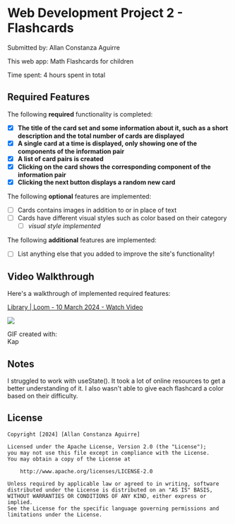 # Web Development Project 2 - Flashcards

Submitted by: Allan Constanza Aguirre

This web app: Math Flashcards for children

Time spent: 4 hours spent in total

## Required Features

The following **required** functionality is completed:

- [X] **The title of the card set and some information about it, such as a short description and the total number of cards are displayed**
- [X] **A single card at a time is displayed, only showing one of the components of the information pair**
- [X] **A list of card pairs is created**
- [X] **Clicking on the card shows the corresponding component of the information pair**
- [X] **Clicking the next button displays a random new card**

The following **optional** features are implemented:

- [ ] Cards contains images in addition to or in place of text
- [ ] Cards have different visual styles such as color based on their category
  - [ ] *visual style implemented*

The following **additional** features are implemented:

* [ ] List anything else that you added to improve the site's functionality!

## Video Walkthrough

Here's a walkthrough of implemented required features:

<div>
    <a href="https://www.loom.com/share/af03c2dcc849450e84c96f25c8c1ba87">
      <p>Library | Loom - 10 March 2024 - Watch Video</p>
    </a>
    <a href="https://www.loom.com/share/af03c2dcc849450e84c96f25c8c1ba87">
      <img style="max-width:300px;" src="https://cdn.loom.com/sessions/thumbnails/af03c2dcc849450e84c96f25c8c1ba87-1710131729700-with-play.gif">
    </a>
  </div>

GIF created with:  
Kap

## Notes

I struggled to work with useState(). It took a lot of online resources to get a better understanding of it. I also wasn't able to give each flashcard a color based on their difficulty.

## License

    Copyright [2024] [Allan Constanza Aguirre]

    Licensed under the Apache License, Version 2.0 (the "License");
    you may not use this file except in compliance with the License.
    You may obtain a copy of the License at

        http://www.apache.org/licenses/LICENSE-2.0

    Unless required by applicable law or agreed to in writing, software
    distributed under the License is distributed on an "AS IS" BASIS,
    WITHOUT WARRANTIES OR CONDITIONS OF ANY KIND, either express or implied.
    See the License for the specific language governing permissions and
    limitations under the License.
